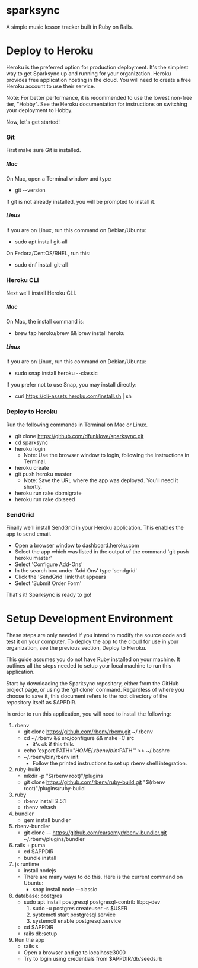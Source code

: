 # sparksync
A simple music lesson tracker built in Ruby on Rails.

# Deploy to Heroku
Heroku is the preferred option for production deployment.  It's the simplest way to get Sparksync up and running for your organization.  Heroku provides free application hosting in the cloud.  You will need to create a free Heroku account to use their service.  

Note: For better performance, it is recommended to use the lowest non-free tier, "Hobby".  See the Heroku documentation for instructions on switching your deployment to Hobby.

Now, let's get started!

### Git
First make sure Git is installed.
##### Mac
On Mac, open a Terminal window and type
- git --version

If git is not already installed, you will be prompted to install it.

##### Linux
If you are on Linux, run this command on Debian/Ubuntu:
- sudo apt install git-all

On Fedora/CentOS/RHEL, run this:
- sudo dnf install git-all

### Heroku CLI
Next we'll install Heroku CLI.

##### Mac
On Mac, the install command is:
- brew tap heroku/brew && brew install heroku

##### Linux
If you are on Linux, run this command on Debian/Ubuntu:
- sudo snap install heroku --classic

If you prefer not to use Snap, you may install directly:
- curl https://cli-assets.heroku.com/install.sh | sh

### Deploy to Heroku
Run the following commands in Terminal on Mac or Linux.
- git clone https://github.com/dfunklove/sparksync.git
- cd sparksync
- heroku login
    - Note: Use the browser window to login, following the instructions in Terminal.
- heroku create
- git push heroku master
    -  Note: Save the URL where the app was deployed.  You'll need it shortly.
- heroku run rake db:migrate
- heroku run rake db:seed

### SendGrid
Finally we'll install SendGrid in your Heroku application.  This enables the app to send email.
- Open a browser window to dashboard.heroku.com
- Select the app which was listed in the output of the command 'git push heroku master'
- Select 'Configure Add-Ons'
- In the search box under 'Add Ons' type 'sendgrid'
- Click the 'SendGrid' link that appears
- Select 'Submit Order Form'

That's it!  Sparksync is ready to go!

# Setup Development Environment
These steps are only needed if you intend to modify the source code and test it on your computer.  To deploy the app to the cloud for use in your organization, see the previous section, Deploy to Heroku.

This guide assumes you do not have Ruby installed on your machine.  It outlines all the steps needed to setup your local machine to run this application.

Start by downloading the Sparksync repository, either from the GitHub project page, or using the 'git clone' command.
Regardless of where you choose to save it, this document refers to the root directory of the repository itself as \$APPDIR.

In order to run this application, you will need to install the following:

1.  rbenv
    -  git clone https://github.com/rbenv/rbenv.git ~/.rbenv
    -  cd ~/.rbenv && src/configure && make -C src
        -  it's ok if this fails
    -  echo 'export PATH="$HOME/.rbenv/bin:$PATH"' >> ~/.bashrc
    -  ~/.rbenv/bin/rbenv init
        -  Follow the printed instructions to set up rbenv shell integration.
2.  ruby-build
    -  mkdir -p "$(rbenv root)"/plugins
    -  git clone https://github.com/rbenv/ruby-build.git "$(rbenv root)"/plugins/ruby-build
3.  ruby
    -  rbenv install 2.5.1
    -  rbenv rehash
4.  bundler
    -  gem install bundler
5.  rbenv-bundler
    -  git clone -- https://github.com/carsomyr/rbenv-bundler.git ~/.rbenv/plugins/bundler
6.  rails + puma
    -  cd \$APPDIR
    -  bundle install
7.  js runtime
    -  install nodejs
    -  There are many ways to do this.  Here is the current command on Ubuntu:
        -  snap install node --classic
8.  database: postgres
    - sudo apt install postgresql postgresql-contrib libpq-dev
        1.  sudo -u postgres createuser -s $USER
        2.  systemctl start postgresql.service
        3.  systemctl enable postgresql.service
    - cd \$APPDIR
    - rails db:setup
9.  Run the app
    - rails s
    - Open a browser and go to localhost:3000
    - Try to login using credentials from \$APPDIR/db/seeds.rb
